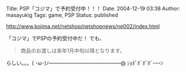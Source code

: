 Title: PSP「コジマ」で予約受付中！！！
Date: 2004-12-19 03:38
Author: masayukig
Tags: game, PSP
Status: published

http://www.kojima.net/netshop/netshopnews/ne002/index.html

「コジマ」でPSPの予約受付中だ！
でも、

> 商品のお渡しは来年1月中旬以降となります。

らしい。。。( ･ω･)ﾉ——————————————@ ｼｮﾎﾞﾎﾞﾎﾞﾎﾞｰｰｰﾝ
